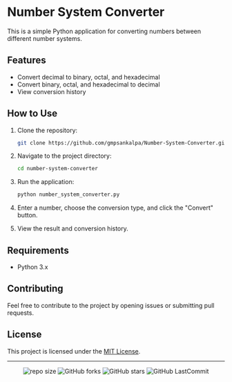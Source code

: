 # Number System Converter

This is a simple Python application for converting numbers between different number systems.

## Features

- Convert decimal to binary, octal, and hexadecimal
- Convert binary, octal, and hexadecimal to decimal
- View conversion history

## How to Use

1. Clone the repository:

    ```bash
    git clone https://github.com/gmpsankalpa/Number-System-Converter.git
    ```

2. Navigate to the project directory:

    ```bash
    cd number-system-converter
    ```

3. Run the application:

    ```bash
    python number_system_converter.py
    ```

4. Enter a number, choose the conversion type, and click the "Convert" button.

5. View the result and conversion history.

## Requirements

- Python 3.x

## Contributing

Feel free to contribute to the project by opening issues or submitting pull requests.

## License

This project is licensed under the [MIT License](LICENSE).

---
<div align="center">

   ![repo size](https://img.shields.io/github/repo-size/gmpsankalpa/Number-System-Converter?label=Repo%20Size&style=for-the-badge&labelColor=black&color=20bf6b)
   ![GitHub forks](https://img.shields.io/github/forks/gmpsankalpa/Number-System-Converter?&labelColor=black&color=0fb9b1&style=for-the-badge)
   ![GitHub stars](https://img.shields.io/github/stars/gmpsankalpa/Number-System-Converter?&labelColor=black&color=f7b731&style=for-the-badge)
   ![GitHub LastCommit](https://img.shields.io/github/last-commit/gmpsankalpa/Number-System-Converter?logo=github&labelColor=black&color=d1d8e0&style=for-the-badge)

</div>
